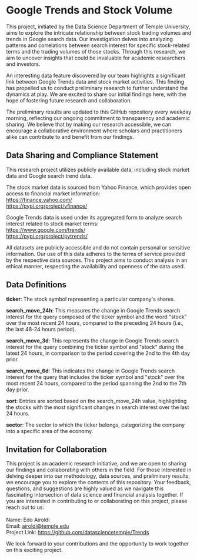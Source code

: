 # Google Trends and Stock Volume 

This project, initiated by the Data Science Department of Temple University, aims to explore the intricate relationship between stock trading volumes and trends in Google search data. Our investigation delves into analyzing patterns and correlations between search interest for specific stock-related terms and the trading volumes of those stocks. Through this research, we aim to uncover insights that could be invaluable for academic researchers and investors.

An interesting data feature discovered by our team highlights a significant link between Google Trends data and stock market activities. This finding has propelled us to conduct preliminary research to further understand the dynamics at play. We are excited to share our initial findings here, with the hope of fostering future research and collaboration.

The preliminary results are updated to this GitHub repository every weekday morning, reflecting our ongoing commitment to transparency and academic sharing. We believe that by making our research accessible, we can encourage a collaborative environment where scholars and practitioners alike can contribute to and benefit from our findings.


## Data Sharing and Compliance Statement

This research project utilizes publicly available data, including stock market data and Google search trend data. <br>

The stock market data is sourced from Yahoo Finance, which provides open access to financial market information: <br>
https://finance.yahoo.com/ <br>
https://pypi.org/project/yfinance/ <br>

Google Trends data is used under its aggregated form to analyze search interest related to stock market terms: <br> 
https://www.google.com/trends/ <br> 
https://pypi.org/project/pytrends/ <br>

All datasets are publicly accessible and do not contain personal or sensitive information. Our use of this data adheres to the terms of service provided by the respective data sources. This project aims to conduct analysis in an ethical manner, respecting the availability and openness of the data used.


## Data Definitions
**ticker**: The stock symbol representing a particular company's shares. <br>

**search_move_24h**: This measures the change in Google Trends search interest for the query composed of the ticker symbol and the word "stock" over the most recent 24 hours, compared to the preceding 24 hours (i.e., the last 48-24 hours period). <br>

**search_move_3d**: This represents the change in Google Trends search interest for the query combining the ticker symbol and "stock" during the latest 24 hours, in comparison to the period covering the 2nd to the 4th day prior. <br>

**search_move_6d**: This indicates the change in Google Trends search interest for the query that includes the ticker symbol and "stock" over the most recent 24 hours, compared to the period spanning the 2nd to the 7th day prior. <br>

**sort**: Entries are sorted based on the search_move_24h value, highlighting the stocks with the most significant changes in search interest over the last 24 hours. <br>

**sector**: The sector to which the ticker belongs, categorizing the company into a specific area of the economy. <br> 


## Invitation for Collaboration
This project is an academic research initiative, and we are open to sharing our findings and collaborating with others in the field. For those interested in delving deeper into our methodology, data sources, and preliminary results, we encourage you to explore the contents of this repository. Your feedback, questions, and suggestions are highly valued as we navigate this fascinating intersection of data science and financial analysis together. If you are interested in contributing to or collaborating on this project, please reach out to us: <br> <br> 
Name: Edo Airoldi <br>
Email: airoldi@temple.edu  <br>
Project Link: https://github.com/datasciencetemple/Trends  <br>

We look forward to your contributions and the opportunity to work together on this exciting project.


